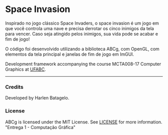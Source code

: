 Space Invasion
======
Inspirado no jogo clássico Space Invaders, o space invasion é um jogo em que você controla uma nave e precisa derrotar os cinco inimigos da tela para vencer. Caso seja atingido pelos inimigos, sua vida pode se acabar e fim de jogo!

O código foi desenvolvido utilizando a biblioteca ABCg, com OpenGL, com elementos da tela principal e janelas de fim de jogo em ImGUI.

Development framework accompanying the course MCTA008-17 Computer Graphics at [UFABC](https://www.ufabc.edu.br/).

----

### Credits

Developed by Harlen Batagelo.

### License

ABCg is licensed under the MIT License. See [LICENSE](https://github.com/hbatagelo/abcg/blob/main/LICENSE) for more information.
"Entrega 1 - Computação Gráfica" 
